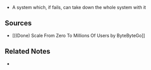 - A system which, if fails, can take down the whole system with it

## Sources
- [[(Done) Scale From Zero To Millions Of Users by ByteByteGo]]

## Related Notes
- 